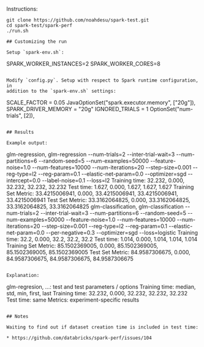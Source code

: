 Instructions:

```
git clone https://github.com/noahdesu/spark-test.git
cd spark-test/spark-perf
./run.sh

## Customizing the run

Setup `spark-env.sh`:

```
SPARK_WORKER_INSTANCES=2
SPARK_WORKER_CORES=8
```

Modify `config.py`. Setup with respect to Spark runtime configuration, in
addition to the `spark-env.sh` settings:

```
SCALE_FACTOR = 0.05
JavaOptionSet("spark.executor.memory", ["20g"]),
SPARK_DRIVER_MEMORY = "20g"
IGNORED_TRIALS = 1
OptionSet("num-trials", [2]),
```

## Results

Example output:

```
glm-regression, glm-regression --num-trials=2 --inter-trial-wait=3 --num-partitions=6 --random-seed=5 --num-examples=50000 --feature-noise=1.0 --num-features=10000 --num-iterations=20 --step-size=0.001 --reg-type=l2 --reg-param=0.1 --elastic-net-param=0.0 --optimizer=sgd --intercept=0.0 --label-noise=0.1 --loss=l2
Training time: 32.232, 0.000, 32.232, 32.232, 32.232
Test time: 1.627, 0.000, 1.627, 1.627, 1.627
Training Set Metric: 33.4215006941, 0.000, 33.4215006941, 33.4215006941, 33.4215006941
Test Set Metric: 33.3162064825, 0.000, 33.3162064825, 33.3162064825, 33.3162064825
glm-classification, glm-classification --num-trials=2 --inter-trial-wait=3 --num-partitions=6 --random-seed=5 --num-examples=50000 --feature-noise=1.0 --num-features=10000 --num-iterations=20 --step-size=0.001 --reg-type=l2 --reg-param=0.1 --elastic-net-param=0.0 --per-negative=0.3 --optimizer=sgd --loss=logistic
Training time: 32.2, 0.000, 32.2, 32.2, 32.2
Test time: 1.014, 0.000, 1.014, 1.014, 1.014
Training Set Metric: 85.1502369005, 0.000, 85.1502369005, 85.1502369005, 85.1502369005
Test Set Metric: 84.9587306675, 0.000, 84.9587306675, 84.9587306675, 84.9587306675
```

Explanation:

```
glm-regresion, ...: test and test parameters / options
Training time: median, std, min, first, last
Training time: 32.232, 0.000, 32.232, 32.232, 32.232
Test time: same
Metrics: experiment-specific results
```

## Notes

Waiting to find out if dataset creation time is included in test time:

* https://github.com/databricks/spark-perf/issues/104
